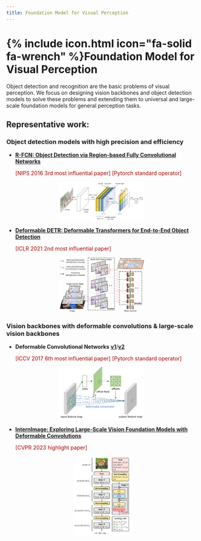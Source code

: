 ```yaml
---
title: Foundation Model for Visual Perception
---
```


# {% include icon.html icon="fa-solid fa-wrench" %}Foundation Model for Visual Perception

Object detection and recognition are the basic problems of visual perception. We focus on designing vision backbones and object detection models to solve these problems and extending them to universal and large-scale foundation models for general perception tasks.

## Representative work:

### Object detection models with high precision and efficiency

- [**R-FCN: Object Detection via Region-based Fully Convolutional Networks**](https://arxiv.org/abs/1605.06409)

    <font color="aa0000"> [NIPS 2016 3rd most influential paper]  [Pytorch standard operator] </font>

<div align="center">
  <img width="45%" src="../images/r-fcn.png"/>
</div>

- [**Deformable DETR: Deformable Transformers for End-to-End Object Detection**](https://arxiv.org/abs/2010.04159)

    <font color="aa0000"> [ICLR 2021 2nd most influential paper] </font>

<div align="center">
  <img width="45%" src="../images/deformable_detr.png"/>
</div>

### Vision backbones with deformable convolutions & large-scale vision backbones

- **Deformable Convolutional Networks** [**v1**](https://arxiv.org/abs/1703.06211)/[**v2**](https://arxiv.org/abs/1811.11168)

    <font color="aa0000"> [ICCV 2017 6th most influential paper]  [Pytorch standard operator] </font>

<div align="center">
  <img width="45%" src="../images/dcn.png"/>
</div>

- [**InternImage: Exploring Large-Scale Vision Foundation Models with Deformable Convolutions**](https://arxiv.org/abs/2211.05778) 

    <font color="aa0000"> [CVPR 2023 highlight paper] </font>

<div align="center">
  <img width="30%" src="../images/dcn-v3.png"/>
</div>
